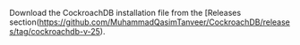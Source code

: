Download the CockroachDB installation file from the [Releases section(https://github.com/MuhammadQasimTanveer/CockroachDB/releases/tag/cockroachdb-v-25).
